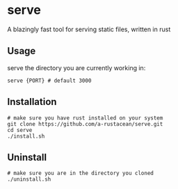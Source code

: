 # serve
A blazingly fast tool for serving static files, written in rust

## Usage

serve the directory you are currently working in:

```shell
serve {PORT} # default 3000
```

## Installation

```shell
# make sure you have rust installed on your system
git clone https://github.com/a-rustacean/serve.git
cd serve
./install.sh
```

## Uninstall

```shell
# make sure you are in the directory you cloned
./uninstall.sh
```
